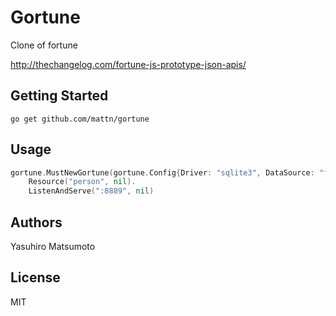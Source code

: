 # Gortune

Clone of fortune

http://thechangelog.com/fortune-js-prototype-json-apis/

## Getting Started

    go get github.com/mattn/gortune

## Usage

```go
gortune.MustNewGortune(gortune.Config{Driver: "sqlite3", DataSource: "foo.db"}).
    Resource("person", nil).
    ListenAndServe(":8889", nil)
```

## Authors

Yasuhiro Matsumoto

## License

MIT

